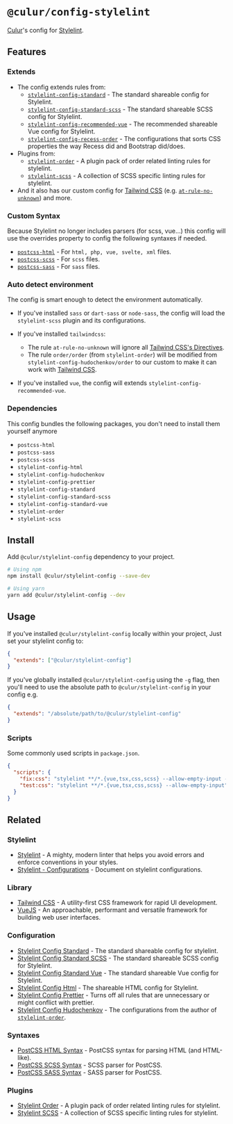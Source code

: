# `@culur/config-stylelint`

[Culur](https://github.com/culur)'s config for [Stylelint](https://stylelint.io).

## Features

### Extends

- The config extends rules from:
  - [`stylelint-config-standard`](https://github.com/stylelint/stylelint-config-standard) - The standard shareable config for Stylelint.
  - [`stylelint-config-standard-scss`](https://github.com/stylelint-scss/stylelint-config-standard-scss) - The standard shareable SCSS config for Stylelint.
  - [`stylelint-config-recommended-vue`](https://github.com/ota-meshi/stylelint-config-recommended-vue) - The recommended shareable Vue config for Stylelint.
  - [`stylelint-config-recess-order`](https://github.com/stormwarning/stylelint-config-recess-order) - The configurations that sorts CSS properties the way Recess did and Bootstrap did/does.
- Plugins from:
  - [`stylelint-order`](https://github.com/hudochenkov/stylelint-order) - A plugin pack of order related linting rules for stylelint.
  - [`stylelint-scss`](https://github.com/kristerkari/stylelint-scss) - A collection of SCSS specific linting rules for stylelint.
- And it also has our custom config for [Tailwind CSS](https://tailwindcss.com/) (e.g. [`at-rule-no-unknown`](https://stylelint.io/user-guide/rules/at-rule-no-unknown)) and more.

### Custom Syntax

Because Stylelint no longer includes parsers (for scss, vue...) this config will use the overrides property to config the following syntaxes if needed.

- [`postcss-html`](https://www.npmjs.com/package/postcss-html) - For `html, php, vue, svelte, xml` files.
- [`postcss-scss`](https://www.npmjs.com/package/postcss-scss) - For `scss` files.
- [`postcss-sass`](https://www.npmjs.com/package/postcss-sass) - For `sass` files.

### Auto detect environment

The config is smart enough to detect the environment automatically.

- If you've installed `sass` or `dart-sass` or `node-sass`, the config will load the `stylelint-scss` plugin and its configurations.

- If you've installed `tailwindcss`:

  - The rule `at-rule-no-unknown` will ignore all [Tailwind CSS's Directives](https://tailwindcss.com/docs/functions-and-directives).
  - The rule `order/order` (from `stylelint-order`) will be modified from `stylelint-config-hudochenkov/order` to our custom to make it can work with [Tailwind CSS](https://tailwindcss.com).

- If you've installed `vue`, the config will extends `stylelint-config-recommended-vue`.

### Dependencies

This config bundles the following packages, you don't need to install them yourself anymore

- `postcss-html`
- `postcss-sass`
- `postcss-scss`
- `stylelint-config-html`
- `stylelint-config-hudochenkov`
- `stylelint-config-prettier`
- `stylelint-config-standard`
- `stylelint-config-standard-scss`
- `stylelint-config-standard-vue`
- `stylelint-order`
- `stylelint-scss`

## Install

Add `@culur/stylelint-config` dependency to your project.

```bash
# Using npm
npm install @culur/stylelint-config --save-dev

# Using yarn
yarn add @culur/stylelint-config --dev
```

## Usage

If you've installed `@culur/stylelint-config` locally within your project, Just set your stylelint config to:

```json
{
  "extends": ["@culur/stylelint-config"]
}
```

If you've globally installed `@culur/stylelint-config` using the `-g` flag, then you'll need to use the absolute path to `@culur/stylelint-config` in your config e.g.

```json
{
  "extends": "/absolute/path/to/@culur/stylelint-config"
}
```

### Scripts

Some commonly used scripts in `package.json`.

```json
{
  "scripts": {
    "fix:css": "stylelint **/*.{vue,tsx,css,scss} --allow-empty-input --fix",
    "test:css": "stylelint **/*.{vue,tsx,css,scss} --allow-empty-input"
  }
}
```

## Related

### Stylelint

- [Stylelint](https://github.com/stylelint/stylelint) - A mighty, modern linter that helps you avoid errors and enforce conventions in your styles.
- [Stylelint - Configurations](https://stylelint.io/user-guide/configure) - Document on stylelint configurations.

### Library

- [Tailwind CSS](https://tailwindcss.com) - A utility-first CSS framework for rapid UI development.
- [VueJS](https://vuejs.org/) - An approachable, performant and versatile framework for building web user interfaces.

### Configuration

- [Stylelint Config Standard](https://github.com/stylelint/stylelint-config-standard) - The standard shareable config for stylelint.
- [Stylelint Config Standard SCSS](https://github.com/stylelint-scss/stylelint-config-standard-scss) - The standard shareable SCSS config for Stylelint.
- [Stylelint Config Standard Vue](https://github.com/ota-meshi/stylelint-config-standard-vue) - The standard shareable Vue config for Stylelint.
- [Stylelint Config Html](https://github.com/ota-meshi/stylelint-config-html) - The shareable HTML config for Stylelint.
- [Stylelint Config Prettier](https://github.com/prettier/stylelint-config-prettier) - Turns off all rules that are unnecessary or might conflict with prettier.
- [Stylelint Config Hudochenkov](https://github.com/hudochenkov/stylelint-config-hudochenkov) - The configurations from the author of [`stylelint-order`](https://github.com/hudochenkov/stylelint-order).

### Syntaxes

- [PostCSS HTML Syntax](https://www.npmjs.com/package/postcss-html) - PostCSS syntax for parsing HTML (and HTML-like).
- [PostCSS SCSS Syntax](https://www.npmjs.com/package/postcss-scss) - SCSS parser for PostCSS.
- [PostCSS SASS Syntax](https://www.npmjs.com/package/postcss-sass) - SASS parser for PostCSS.

### Plugins

- [Stylelint Order](https://github.com/hudochenkov/stylelint-order) - A plugin pack of order related linting rules for stylelint.
- [Stylelint SCSS](https://github.com/kristerkari/stylelint-scss) - A collection of SCSS specific linting rules for stylelint.
